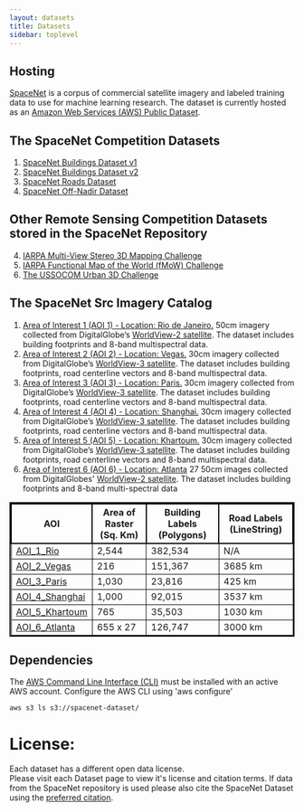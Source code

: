 ```yaml
---
layout: datasets
title: Datasets
sidebar: toplevel
---
```

## Hosting
[SpaceNet](https://aws.amazon.com/public-datasets/spacenet/) is a corpus of commercial satellite imagery and labeled
 training data to use for machine learning research. The dataset is currently hosted as an [Amazon Web Services (AWS) Public Dataset](https://aws.amazon.com/public-datasets/).

## The SpaceNet Competition Datasets
1. [SpaceNet Buildings Dataset v1](/datasets/spacenetBuildings-V1summary.html)
2. [SpaceNet Buildings Dataset v2](/datasets/spacenetBuildings-V2summary.html)
3. [SpaceNet Roads Dataset](/datasets/spacenetRoads-summary.html)
4. [SpaceNet Off-Nadir Dataset](/datasets/spacenet-OffNadir-summary.html)

## Other Remote Sensing Competition Datasets stored in the SpaceNet Repository
4. [IARPA Multi-View Stereo 3D Mapping Challenge](/datasets/mvs_summary.html)
5. [IARPA Functional Map of the World (fMoW) Challenge](/datasets/fmow_summary.html)
6. [The USSOCOM Urban 3D Challenge](/datasets/Urban_3D_Challenge_summary.html)

## The SpaceNet Src Imagery Catalog
1. [Area of Interest 1 (AOI 1) - Location: Rio de Janeiro.](/AOI_Lists/AOI_1_Rio.html) 50cm imagery collected from DigitalGlobe’s [WorldView-2 satellite](https://dg-cms-uploads-production.s3.amazonaws.com/uploads/document/file/98/WorldView2-DS-WV2-rev2.pdf). The dataset includes building footprints and 8-band multispectral data.
2. [Area of Interest 2 (AOI 2) - Location: Vegas.](/AOI_Lists/AOI_2_Vegas.html) 30cm imagery collected from DigitalGlobe’s [WorldView-3 satellite](https://dg-cms-uploads-production.s3.amazonaws.com/uploads/document/file/95/DG2017_WorldView-3_DS.pdf). The dataset includes building footprints, road centerline vectors and 8-band multispectral data.
3. [Area of Interest 3 (AOI 3) - Location: Paris.](/AOI_Lists/AOI_3_Paris.html) 30cm imagery collected from DigitalGlobe’s [WorldView-3 satellite](https://dg-cms-uploads-production.s3.amazonaws.com/uploads/document/file/95/DG2017_WorldView-3_DS.pdf). The dataset includes building footprints, road centerline vectors and 8-band multispectral data.
4. [Area of Interest 4 (AOI 4) - Location: Shanghai.](/AOI_Lists/AOI_4_Shanghai.html) 30cm imagery collected from DigitalGlobe’s [WorldView-3 satellite](https://dg-cms-uploads-production.s3.amazonaws.com/uploads/document/file/95/DG2017_WorldView-3_DS.pdf). The dataset includes building footprints, road centerline vectors and 8-band multispectral data.
5. [Area of Interest 5 (AOI 5) - Location: Khartoum.](/AOI_Lists/AOI_5_Khartoum.html) 30cm imagery collected from DigitalGlobe’s [WorldView-3 satellite](https://dg-cms-uploads-production.s3.amazonaws.com/uploads/document/file/95/DG2017_WorldView-3_DS.pdf). The dataset includes building footprints, road centerline vectors and 8-band multispectral data.
6. [Area of Interest 6 (AOI 6) - Location: Atlanta](/AOI_Lists/AOI_6_Atlanta.html) 27 50cm images collected from DigitalGlobes' [WorldView-2 satellite](https://dg-cms-uploads-production.s3.amazonaws.com/uploads/document/file/98/WorldView2-DS-WV2-rev2.pdf). The dataset includes building footprints and 8-band multi-spectral data

<style> table{
    border-collapse: collapse;
    border-spacing: 0;
    border:2px solid #000000;
}

th{
    border:2px solid #000000;
}

td{
    border:1px solid #000000;
}
</style>

| AOI            | Area of Raster (Sq. Km) | Building Labels (Polygons) | Road Labels (LineString)   |
|----------------|-------------------------|----------------------------|----------------------------|
| [AOI_1_Rio](/AOI_Lists/AOI_1_Rio.html)      | 2,544                   | 382,534                  | N/A                |
| [AOI_2_Vegas](/AOI_Lists/AOI_2_Vegas.html)     | 216                     | 151,367                    |3685 km                  |
| [AOI_3_Paris](/AOI_Lists/AOI_3_Paris.html)    | 1,030                   | 23,816                     |425 km                  |
| [AOI_4_Shanghai](/AOI_Lists/AOI_4_Shanghai.html) | 1,000                   | 92,015                     |3537 km                  |
| [AOI_5_Khartoum](/AOI_Lists/AOI_5_Khartoum.html) | 765                     | 35,503                    |1030 km                 |
| [AOI_6_Atlanta](/AOI_Lists/AOI_6_Atlanta.html ) | 655 x 27                     | 126,747                    |3000 km                 |




## Dependencies
The [AWS Command Line Interface (CLI)](https://aws.amazon.com/cli/) must be installed with an active AWS account. Configure the AWS CLI using 'aws configure'

```commandline
aws s3 ls s3://spacenet-dataset/ 
```

# License:
Each dataset has a different open data license.  
Please visit each Dataset page to view it's license and citation terms.
If data from the SpaceNet repository is used please also cite the SpaceNet Dataset using the [preferred citation](/licenses/licenseHomePage.html).
 

